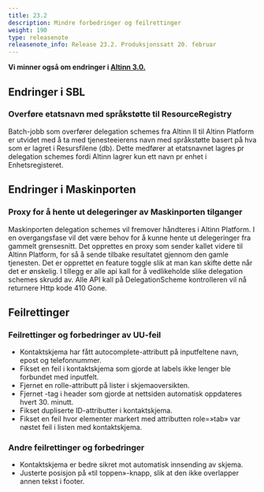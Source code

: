```yaml
---
title: 23.2
description: Mindre forbedringer og feilrettinger
weight: 190
type: releasenote
releasenote_info: Release 23.2. Produksjonssatt 20. februar
---
```

**Vi minner også om endringer i [Altinn 3.0.](https://github.com/Altinn/altinn-studio/releases)**

## Endringer i SBL

### Overføre etatsnavn med språkstøtte til ResourceRegistry

Batch-jobb som overfører delegation schemes fra Altinn II til Altinn Platform er utvidet med å ta med tjenesteeierens navn med språkstøtte basert på hva som er lagret i Resursfilene (db).
Dette medfører at etatsnavnet lagres pr delegation schemes fordi Altinn lagrer kun ett navn pr enhet i Enhetsregisteret. 

## Endringer i Maskinporten

### Proxy for å hente ut delegeringer av Maskinporten tilganger

Maskinporten delegation schemes vil fremover håndteres i Altinn Platform. 
I en overgangsfase vil det være behov for å kunne hente ut delegeringer fra gammelt grensesnitt. 
Det opprettes en proxy som sender kallet videre til Altinn Platform, for så å sende tilbake resultatet gjennom den gamle tjenesten.
Det er opprettet en feature toggle slik at man kan skifte dette når det er ønskelig. I tillegg er alle api kall for å vedlikeholde slike delegation schemes skrudd av.
Alle API kall på DelegationScheme kontrolleren vil nå returnere Http kode 410 Gone.

## Feilrettinger

### Feilrettinger og forbedringer av UU-feil

 - Kontaktskjema har fått autocomplete-attributt på inputfeltene navn, epost og
telefonnummer.
 - Fikset en feil i kontaktskjema som gjorde at labels ikke lenger ble forbundet med inputfelt.
 - Fjernet en rolle-attributt på lister i skjemaoversikten.
 - Fjernet <meta>-tag i header som gjorde at nettsiden automatisk oppdateres hvert 30. minutt.
 - Fikset dupliserte ID-attributter i kontaktskjema.
 - Fikset en feil hvor elementer markert med attributten role=»tab» var nøstet feil i listen med
kontaktskjema.

### Andre feilrettinger og forbedringer

 - Kontaktskjema er bedre sikret mot automatisk innsending av skjema.
 - Justerte posisjon på «til toppen»-knapp, slik at den ikke overlapper annen tekst i footer.
